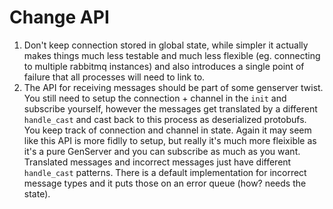 # Change API
1. Don't keep connection stored in global state, while simpler it actually
   makes things much less testable and much less flexible (eg. connecting to
   multiple rabbitmq instances) and also introduces a single point of failure
   that all processes will need to link to.
2. The API for receiving messages should be part of some genserver twist. You
   still need to setup the connection + channel in the `init` and subscribe
   yourself, however the messages get translated by a different `handle_cast`
   and cast back to this process as deserialized protobufs. You keep track of
   connection and channel in state. Again it may seem like this API is more
   fidlly to setup, but really it's much more fleixible as it's a pure
   GenServer and you can subscribe as much as you want. Translated messages and
   incorrect messages just have different `handle_cast` patterns. There is a
   default implementation for incorrect message types and it puts those on an
   error queue (how? needs the state).
